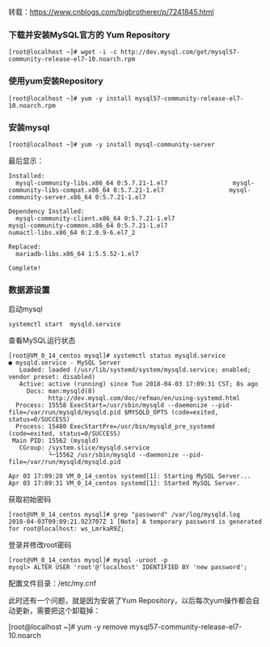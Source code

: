 转载：https://www.cnblogs.com/bigbrotherer/p/7241845.html

### 下载并安装MySQL官方的 Yum Repository

	[root@localhost ~]# wget -i -c http://dev.mysql.com/get/mysql57-community-release-el7-10.noarch.rpm

### 使用yum安装Repository

	[root@localhost ~]# yum -y install mysql57-community-release-el7-10.noarch.rpm

### 安装mysql

	[root@localhost ~]# yum -y install mysql-community-server

最后显示：

	Installed:
	  mysql-community-libs.x86_64 0:5.7.21-1.el7                  mysql-community-libs-compat.x86_64 0:5.7.21-1.el7                  mysql-community-server.x86_64 0:5.7.21-1.el7                 
	
	Dependency Installed:
	  mysql-community-client.x86_64 0:5.7.21-1.el7                      mysql-community-common.x86_64 0:5.7.21-1.el7                      numactl-libs.x86_64 0:2.0.9-6.el7_2                     
	
	Replaced:
	  mariadb-libs.x86_64 1:5.5.52-1.el7                                                                                                                                                           
	
	Complete!

### 数据源设置
启动mysql

	systemctl start  mysqld.service

查看MySQL运行状态

	[root@VM_0_14_centos mysql]# systemctl status mysqld.service
	● mysqld.service - MySQL Server
	   Loaded: loaded (/usr/lib/systemd/system/mysqld.service; enabled; vendor preset: disabled)
	   Active: active (running) since Tue 2018-04-03 17:09:31 CST; 8s ago
	     Docs: man:mysqld(8)
	           http://dev.mysql.com/doc/refman/en/using-systemd.html
	  Process: 15558 ExecStart=/usr/sbin/mysqld --daemonize --pid-file=/var/run/mysqld/mysqld.pid $MYSQLD_OPTS (code=exited, status=0/SUCCESS)
	  Process: 15480 ExecStartPre=/usr/bin/mysqld_pre_systemd (code=exited, status=0/SUCCESS)
	 Main PID: 15562 (mysqld)
	   CGroup: /system.slice/mysqld.service
	           └─15562 /usr/sbin/mysqld --daemonize --pid-file=/var/run/mysqld/mysqld.pid

	Apr 03 17:09:20 VM_0_14_centos systemd[1]: Starting MySQL Server...
	Apr 03 17:09:31 VM_0_14_centos systemd[1]: Started MySQL Server.

获取初始密码

	[root@VM_0_14_centos mysql]# grep "password" /var/log/mysqld.log
	2018-04-03T09:09:21.923707Z 1 [Note] A temporary password is generated for root@localhost: ws_LmrkaR9Z;

登录并修改root密码

	[root@VM_0_14_centos mysql]# mysql -uroot -p
	mysql> ALTER USER 'root'@'localhost' IDENTIFIED BY 'new password';
	
配置文件目录：/etc/my.cnf

此时还有一个问题，就是因为安装了Yum Repository，以后每次yum操作都会自动更新，需要把这个卸载掉：

[root@localhost ~]# yum -y remove mysql57-community-release-el7-10.noarch
